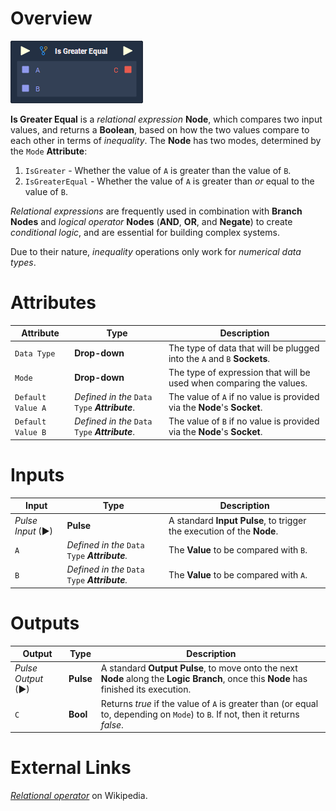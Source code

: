 # Overview

![](../../.gitbook/assets/node-is-greater-equal.png)

**Is Greater Equal** is a *relational expression* **Node**, which compares two input values, and returns a **Boolean**, based on how the two values compare to each other in terms of *inequality*. The **Node** has two modes, determined by the `Mode` **Attribute**:

1. `IsGreater` - Whether the value of `A` is greater than the value of `B`.
2. `IsGreaterEqual` - Whether the value of `A` is greater than *or* equal to the value of `B`.

*Relational expressions* are frequently used in combination with **Branch Nodes** and *logical operator* **Nodes** (**AND**, **OR**, and **Negate**) to create *conditional logic*, and are essential for building complex systems.

Due to their nature, *inequality* operations only work for *numerical data types*.

# Attributes

|Attribute|Type|Description|
|---|---|---|
|`Data Type`|**Drop-down**|The type of data that will be plugged into the `A` and `B` **Sockets**.|
|`Mode`|**Drop-down**|The type of expression that will be used when comparing the values.|
|`Default Value A`|*Defined in the* `Data Type` ***Attribute***.|The value of `A` if no value is provided via the **Node**'s **Socket**.|
|`Default Value B`|*Defined in the* `Data Type` ***Attribute***.|The value of `B` if no value is provided via the **Node**'s **Socket**.|

# Inputs

|Input|Type|Description|
|---|---|---|
|*Pulse Input* (►)|**Pulse**|A standard **Input Pulse**, to trigger the execution of the **Node**.|
|`A`|*Defined in the* `Data Type` ***Attribute**.*|The **Value** to be compared with `B`.|
|`B`|*Defined in the* `Data Type` ***Attribute**.*|The **Value** to be compared with `A`.|

# Outputs

|Output|Type|Description|
|---|---|---|
|*Pulse Output* (►)|**Pulse**|A standard **Output Pulse**, to move onto the next **Node** along the **Logic Branch**, once this **Node** has finished its execution.|
|`C`|**Bool**|Returns *true* if the value of `A` is greater than (or equal to, depending on `Mode`) to `B`. If not, then it returns *false*.|

# External Links

[*Relational operator*](https://en.wikipedia.org/wiki/Relational_operator) on Wikipedia.